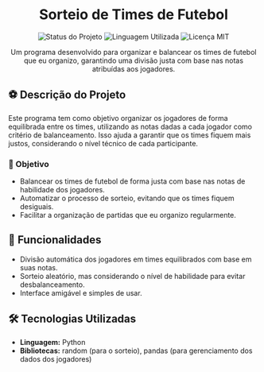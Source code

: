 <h1 align="center">Sorteio de Times de Futebol</h1>

<p align="center">
  <img src="https://img.shields.io/badge/Status-Concluído-brightgreen" alt="Status do Projeto">
  <img src="https://img.shields.io/badge/Linguagem-Python-blue" alt="Linguagem Utilizada">
  <img src="https://img.shields.io/badge/Licença-MIT-green.svg" alt="Licença MIT">
</p>

<p align="center">
  Um programa desenvolvido para organizar e balancear os times de futebol que eu organizo, garantindo uma divisão justa com base nas notas atribuídas aos jogadores.
</p>

<h2>⚽ Descrição do Projeto</h2>

<p>Este programa tem como objetivo organizar os jogadores de forma equilibrada entre os times, utilizando as notas dadas a cada jogador como critério de balanceamento. Isso ajuda a garantir que os times fiquem mais justos, considerando o nível técnico de cada participante.</p>

<h3>🎯 Objetivo</h3>

<ul>
  <li>Balancear os times de futebol de forma justa com base nas notas de habilidade dos jogadores.</li>
  <li>Automatizar o processo de sorteio, evitando que os times fiquem desiguais.</li>
  <li>Facilitar a organização de partidas que eu organizo regularmente.</li>
</ul>

<h2>🚀 Funcionalidades</h2>

<ul>
  <li>Divisão automática dos jogadores em times equilibrados com base em suas notas.</li>
  <li>Sorteio aleatório, mas considerando o nível de habilidade para evitar desbalanceamento.</li>
  <li>Interface amigável e simples de usar.</li>
</ul>

<h2>🛠️ Tecnologias Utilizadas</h2>

<ul>
  <li><strong>Linguagem:</strong> Python</li>
  <li><strong>Bibliotecas:</strong> random (para o sorteio), pandas (para gerenciamento dos dados dos jogadores)</li>
</ul>


